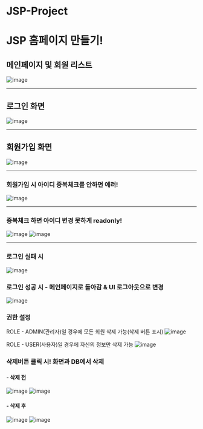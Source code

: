 # JSP-Project

# JSP 홈페이지 만들기!

## 메인페이지 및 회원 리스트
![image](https://user-images.githubusercontent.com/67215505/104269975-d189ba00-54da-11eb-85c7-dbaf5fbad2f9.png)

<hr>

## 로그인 화면
![image](https://user-images.githubusercontent.com/67215505/104270023-e403f380-54da-11eb-8f97-3569ca1a2679.png)

<hr>

## 회원가입 화면
![image](https://user-images.githubusercontent.com/67215505/104270063-f2520f80-54da-11eb-962e-8fbc9a6cfa55.png)

<hr>

### 회원가입 시 아이디 중복체크를 안하면 에러!
![image](https://user-images.githubusercontent.com/67215505/104270142-19a8dc80-54db-11eb-9fc2-608f2d592760.png)

<hr>

### 중복체크 하면 아이디 변경 못하게 readonly!
![image](https://user-images.githubusercontent.com/67215505/104270164-2b8a7f80-54db-11eb-9ad4-745ae7e83abb.png)
![image](https://user-images.githubusercontent.com/67215505/104270176-38a76e80-54db-11eb-8668-249d5cfe2c63.png)

<hr>

### 로그인 실패 시
![image](https://user-images.githubusercontent.com/67215505/104270209-4f4dc580-54db-11eb-9411-5bcab55ab866.png)

### 로그인 성공 시 - 메인페이지로 돌아감 & UI 로그아웃으로 변경
![image](https://user-images.githubusercontent.com/67215505/104270252-6987a380-54db-11eb-80b1-531600f5a1f2.png)

### 권한 설정
ROLE - ADMIN(관리자)일 경우에 모든 회원 삭제 가능(삭제 버튼 표시)
![image](https://user-images.githubusercontent.com/67215505/104270252-6987a380-54db-11eb-80b1-531600f5a1f2.png)


ROLE - USER(사용자)일 경우에 자신의 정보만 삭제 가능
![image](https://user-images.githubusercontent.com/67215505/104270361-af446c00-54db-11eb-828e-e0b0c2c5402e.png)



### 삭제버튼 클릭 시! 화면과 DB에서 삭제
#### - 삭제 전
![image](https://user-images.githubusercontent.com/67215505/104270361-af446c00-54db-11eb-828e-e0b0c2c5402e.png)
![image](https://user-images.githubusercontent.com/67215505/104270396-c84d1d00-54db-11eb-89d3-df92735790f9.png)

#### - 삭제 후
![image](https://user-images.githubusercontent.com/67215505/104270445-e581eb80-54db-11eb-9735-43d8b96204c6.png)
![image](https://user-images.githubusercontent.com/67215505/104270458-eb77cc80-54db-11eb-916f-09bc4f157d9e.png)
